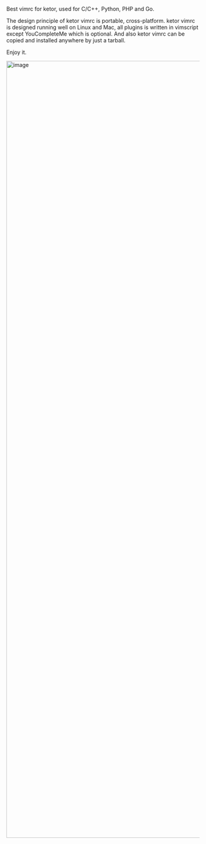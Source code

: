 Best vimrc for ketor, used for C/C++, Python, PHP and Go.

The design principle of ketor vimrc is portable, cross-platform. ketor vimrc is designed running well on Linux and Mac, all plugins is written in vimscript except YouCompleteMe which is optional. And also ketor vimrc can be copied and installed anywhere by just a tarball.

Enjoy it.

<img width="2024" alt="image" src="https://user-images.githubusercontent.com/3497139/212706787-c16b4326-2b25-4d35-9ffe-04a1507689cd.png">


